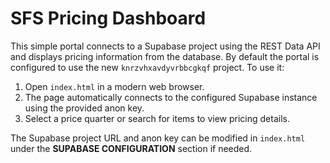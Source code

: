 # SFS Pricing Dashboard

This simple portal connects to a Supabase project using the REST Data API
and displays pricing information from the database. By default the portal is
configured to use the new `knrzvhxavdyvrbbcgkqf` project. To use it:

1. Open `index.html` in a modern web browser.
2. The page automatically connects to the configured Supabase instance
   using the provided anon key.
3. Select a price quarter or search for items to view pricing details.

The Supabase project URL and anon key can be modified in `index.html` under
the **SUPABASE CONFIGURATION** section if needed.

